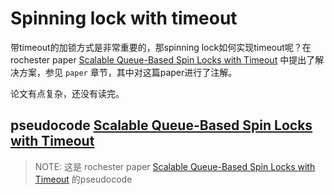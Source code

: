 # Spinning lock with timeout

带timeout的加锁方式是非常重要的，那spinning lock如何实现timeout呢？在 rochester paper [Scalable Queue-Based Spin Locks with Timeout](https://www.cs.rochester.edu/u/scott/papers/2001_PPoPP_Timeout.pdf) 中提出了解决方案，参见 `paper` 章节，其中对这篇paper进行了注解。

论文有点复杂，还没有读完。

## pseudocode [Scalable Queue-Based Spin Locks with Timeout](https://www.cs.rochester.edu/research/synchronization/pseudocode/timeout.html)

> NOTE: 这是 rochester paper [Scalable Queue-Based Spin Locks with Timeout](https://www.cs.rochester.edu/u/scott/papers/2001_PPoPP_Timeout.pdf) 的pseudocode 


